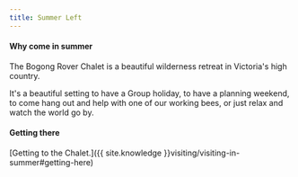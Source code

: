 ```yaml
---
title: Summer Left
---
```


#### Why come in summer

<div>
  <p>
    The Bogong Rover Chalet is a beautiful wilderness retreat in Victoria's high
    country.
  </p>
  <p>
    It's a beautiful setting to have a Group holiday, to have a planning
    weekend, to come hang out and help with one of our working bees, or just
    relax and watch the world go by.
  </p>
</div>

#### Getting there

<!-- We're 11km out of Falls Creek; comfortable walking distance from the [Cope Hut
carpark](https://www.google.com.au/maps/dir/Bogong+chalet+car+park/Bogong+Rover+Chalet,+Nelse,+Victoria/@-36.9057949,147.2963949,16z/data=!4m8!4m7!1m2!1m1!1s0x0:0x5c7e07098a6b0fbd!1m2!1m1!1s0x6b2447ea5e2780c1:0xd9d7ac523322deeb!3e2). -->

[Getting to the Chalet.]({{ site.knowledge }}visiting/visiting-in-summer#getting-here)
